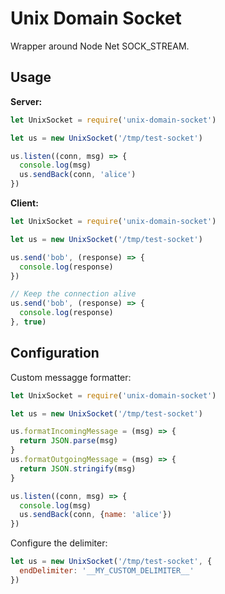 # Unix Domain Socket

Wrapper around Node Net SOCK_STREAM.

## Usage

**Server:**

```js
let UnixSocket = require('unix-domain-socket')

let us = new UnixSocket('/tmp/test-socket')

us.listen((conn, msg) => {
  console.log(msg)
  us.sendBack(conn, 'alice')
})
```

**Client:**

```js
let UnixSocket = require('unix-domain-socket')

let us = new UnixSocket('/tmp/test-socket')

us.send('bob', (response) => {
  console.log(response)
})		

// Keep the connection alive
us.send('bob', (response) => {
  console.log(response)
}, true) 		
```

## Configuration

Custom messagge formatter:

```js
let UnixSocket = require('unix-domain-socket')

let us = new UnixSocket('/tmp/test-socket')

us.formatIncomingMessage = (msg) => {
  return JSON.parse(msg)
}
us.formatOutgoingMessage = (msg) => {
  return JSON.stringify(msg)
}

us.listen((conn, msg) => {
  console.log(msg)
  us.sendBack(conn, {name: 'alice'})
})
```

Configure the delimiter:

```js
let us = new UnixSocket('/tmp/test-socket', {
  endDelimiter: '__MY_CUSTOM_DELIMITER__'
})
```


